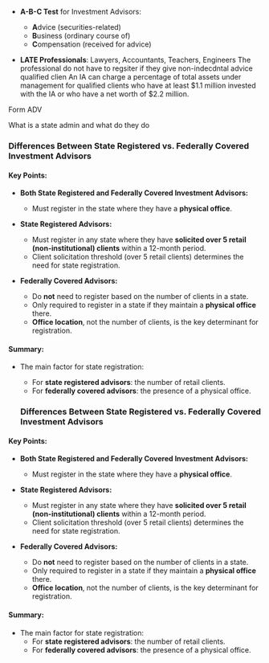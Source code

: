 
- **A-B-C Test** for Investment Advisors:
  - **A**dvice (securities-related)
  - **B**usiness (ordinary course of)
  - **C**ompensation (received for advice)

- **LATE Professionals**: Lawyers, Accountants, Teachers, Engineers
The professional do not have to regsiter if they give non-indecdntal advice 
qualified clien
An IA can charge a percentage of total assets under management for qualified clients who have at least $1.1 million invested with the IA or who have a net worth of $2.2 million.


Form ADV 

What is a state admin and what do they do 


### Differences Between State Registered vs. Federally Covered Investment Advisors

#### Key Points:

- **Both State Registered and Federally Covered Investment Advisors:**
  - Must register in the state where they have a **physical office**.

- **State Registered Advisors:**
  - Must register in any state where they have **solicited over 5 retail (non-institutional) clients** within a 12-month period.
  - Client solicitation threshold (over 5 retail clients) determines the need for state registration.
  
- **Federally Covered Advisors:**
  - Do **not** need to register based on the number of clients in a state.
  - Only required to register in a state if they maintain a **physical office** there.
  - **Office location**, not the number of clients, is the key determinant for registration.

#### Summary:
- The main factor for state registration:
  - For **state registered advisors**: the number of retail clients.
  - For **federally covered advisors**: the presence of a physical office.


  ### Differences Between State Registered vs. Federally Covered Investment Advisors

#### Key Points:

- **Both State Registered and Federally Covered Investment Advisors:**
  - Must register in the state where they have a **physical office**.

- **State Registered Advisors:**
  - Must register in any state where they have **solicited over 5 retail (non-institutional) clients** within a 12-month period.
  - Client solicitation threshold (over 5 retail clients) determines the need for state registration.
  
- **Federally Covered Advisors:**
  - Do **not** need to register based on the number of clients in a state.
  - Only required to register in a state if they maintain a **physical office** there.
  - **Office location**, not the number of clients, is the key determinant for registration.

#### Summary:
- The main factor for state registration:
  - For **state registered advisors**: the number of retail clients.
  - For **federally covered advisors**: the presence of a physical office.

